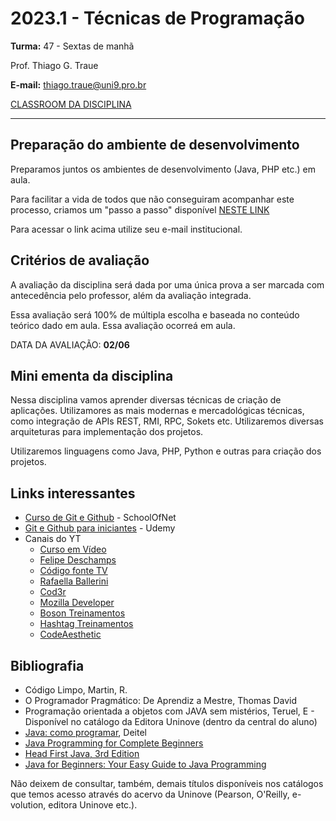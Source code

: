 # 2023.1 - Técnicas de Programação

**Turma:** 47 - Sextas de manhã

Prof. Thiago G. Traue

**E-mail:** thiago.traue@uni9.pro.br

[CLASSROOM DA DISCIPLINA](https://classroom.google.com/c/NTkzODc1MjgxOTg2?cjc=fvmdpex)

---

## Preparação do ambiente de desenvolvimento

Preparamos juntos os ambientes de desenvolvimento (Java, PHP etc.) em aula.

Para facilitar a vida de todos que não conseguiram acompanhar este processo, criamos um "passo a passo" disponível [NESTE LINK](https://docs.google.com/document/d/143U-USowpIHvW6IuE_ot4pcsSN9IUZNTEscpk39xzeM/edit?usp=sharing)

Para acessar o link acima utilize seu e-mail institucional.

## Critérios de avaliação

A avaliação da disciplina será dada por uma única prova a ser marcada com antecedência pelo professor, além da avaliação integrada.

Essa avaliação será 100% de múltipla escolha e baseada no conteúdo teórico dado em aula. Essa avaliação ocorreá em aula.

DATA DA AVALIAÇÃO: **02/06**

## Mini ementa da disciplina

Nessa disciplina vamos aprender diversas técnicas de criação de aplicações. Utilizamores as mais modernas e mercadológicas técnicas, como integração de APIs REST, RMI, RPC, Sokets etc. Utilizaremos diversas arquiteturas para implementação dos projetos.

Utilizaremos linguagens como Java, PHP, Python e outras para criação dos projetos.

## Links interessantes

- [Curso de Git e Github](https://www.schoolofnet.com/curso/git/controle-de-versao/git-e-github/) - SchoolOfNet
- [Git e Github para iniciantes](https://www.udemy.com/course/git-e-github-para-iniciantes/) - Udemy
- Canais do YT
  - [Curso em Vídeo](https://www.youtube.com/@CursoemVideo)
  - [Felipe Deschamps](https://www.youtube.com/@FilipeDeschamps)
  - [Código fonte TV](https://www.youtube.com/@codigofontetv)
  - [Rafaella Ballerini](https://www.youtube.com/@rafaellaballerini)
  - [Cod3r](https://www.youtube.com/@cod3r)
  - [Mozilla Developer](https://www.youtube.com/@MozillaDeveloper)
  - [Boson Treinamentos](https://www.youtube.com/user/bosontreinamentos)
  - [Hashtag Treinamentos](https://www.youtube.com/@HashtagTreinamentos)
  - [CodeAesthetic](https://www.youtube.com/@CodeAesthetic)

## Bibliografia

- Código Limpo, Martin, R.
- O Programador Pragmático: De Aprendiz a Mestre, Thomas David
- Programação orientada a objetos com JAVA sem mistérios, Teruel, E - Disponível no catálogo da Editora Uninove (dentro da central do aluno)
- [Java: como programar](https://plataforma.bvirtual.com.br/Acervo/Publicacao/39590), Deitel
- [Java Programming for Complete Beginners](https://learning.oreilly.com/videos/java-programming-for/9781838556976/)
- [Head First Java, 3rd Edition](https://learning.oreilly.com/library/view/head-first-java/9781492091646/)
- [Java for Beginners: Your Easy Guide to Java Programming](https://learning.oreilly.com/videos/java-for-beginners/9781803249629/)

Não deixem de consultar, também, demais títulos disponíveis nos catálogos que temos acesso através do acervo da Uninove (Pearson, O'Reilly, e-volution, editora Uninove etc.).
